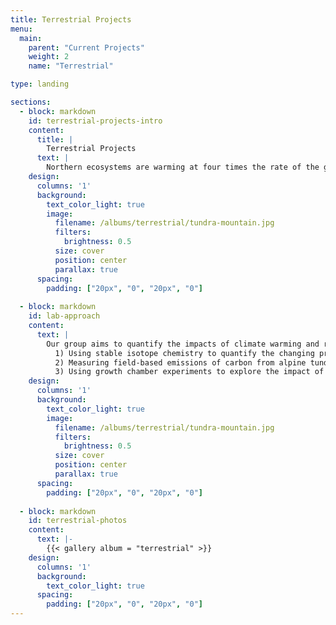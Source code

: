 ```yaml
---
title: Terrestrial Projects
menu:
  main:
    parent: "Current Projects"
    weight: 2
    name: "Terrestrial"

type: landing

sections:
  - block: markdown
    id: terrestrial-projects-intro
    content:
      title: |
        Terrestrial Projects
      text: |
        Northern ecosystems are warming at four times the rate of the global averages, with potentially important consequences for terrestrial carbon storage and emission. Boreal-Arctic soils store vast amounts of carbon which is at risk of being transformed and emitted into the atmosphere as greenhouse gases. Saturated soils, including water-saturated wetlands, are likely to release more methane and carbon dioxide as temperatures continue to rise and as permafrost thaws. Conversely, dry upland ecosystems, including alpine, tundra, and forest soils, are potential sinks of methane due to methane-consuming microbes that live in the soils, but the response of upland ecosystem methane cycling to warming remains unconstrained. <br> 
    design:
      columns: '1'
      background:
        text_color_light: true
        image:
          filename: /albums/terrestrial/tundra-mountain.jpg
          filters: 
            brightness: 0.5
          size: cover
          position: center
          parallax: true
      spacing:
        padding: ["20px", "0", "20px", "0"]  
        
  - block: markdown
    id: lab-approach
    content:
      text: |
        Our group aims to quantify the impacts of climate warming and related shifts in vegetation on production and consumption of methane (and carbon dioxide!) across terrestrial boreal-Arctic ecosystems. Examples of our approaches include:
          1) Using stable isotope chemistry to quantify the changing production pathways of methane in wetland ecosystems, 
          2) Measuring field-based emissions of carbon from alpine tundra ecosystems using portable infrared greenhouse gas analyzers, 
          3) Using growth chamber experiments to explore the impact of shrub encroachment on methane uptake in northern soils.
    design:
      columns: '1'
      background:
        text_color_light: true
        image:
          filename: /albums/terrestrial/tundra-mountain.jpg
          filters: 
            brightness: 0.5
          size: cover
          position: center
          parallax: true
      spacing:
        padding: ["20px", "0", "20px", "0"]  
        
  - block: markdown
    id: terrestrial-photos
    content:
      text: |-
        {{< gallery album = "terrestrial" >}}
    design:
      columns: '1'
      background:
        text_color_light: true
      spacing:
        padding: ["20px", "0", "20px", "0"]  
---
```

